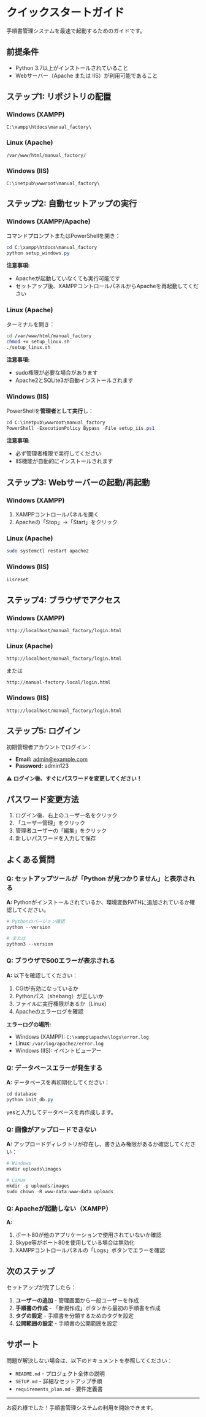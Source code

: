 # クイックスタートガイド

手順書管理システムを最速で起動するためのガイドです。

## 前提条件

- Python 3.7以上がインストールされていること
- Webサーバー（Apache または IIS）が利用可能であること

## ステップ1: リポジトリの配置

### Windows (XAMPP)
```
C:\xampp\htdocs\manual_factory\
```

### Linux (Apache)
```
/var/www/html/manual_factory/
```

### Windows (IIS)
```
C:\inetpub\wwwroot\manual_factory\
```

## ステップ2: 自動セットアップの実行

### Windows (XAMPP/Apache)

コマンドプロンプトまたはPowerShellを開き：

```powershell
cd C:\xampp\htdocs\manual_factory
python setup_windows.py
```

**注意事項:**
- Apacheが起動していなくても実行可能です
- セットアップ後、XAMPPコントロールパネルからApacheを再起動してください

### Linux (Apache)

ターミナルを開き：

```bash
cd /var/www/html/manual_factory
chmod +x setup_linux.sh
./setup_linux.sh
```

**注意事項:**
- sudo権限が必要な場合があります
- Apache2とSQLite3が自動インストールされます

### Windows (IIS)

PowerShellを**管理者として実行**し：

```powershell
cd C:\inetpub\wwwroot\manual_factory
PowerShell -ExecutionPolicy Bypass -File setup_iis.ps1
```

**注意事項:**
- 必ず管理者権限で実行してください
- IIS機能が自動的にインストールされます

## ステップ3: Webサーバーの起動/再起動

### Windows (XAMPP)
1. XAMPPコントロールパネルを開く
2. Apacheの「Stop」→「Start」をクリック

### Linux (Apache)
```bash
sudo systemctl restart apache2
```

### Windows (IIS)
```powershell
iisreset
```

## ステップ4: ブラウザでアクセス

### Windows (XAMPP)
```
http://localhost/manual_factory/login.html
```

### Linux (Apache)
```
http://localhost/manual_factory/login.html
```
または
```
http://manual-factory.local/login.html
```

### Windows (IIS)
```
http://localhost/manual_factory/login.html
```

## ステップ5: ログイン

初期管理者アカウントでログイン：

- **Email:** admin@example.com
- **Password:** admin123

⚠️ **ログイン後、すぐにパスワードを変更してください！**

## パスワード変更方法

1. ログイン後、右上のユーザー名をクリック
2. 「ユーザー管理」をクリック
3. 管理者ユーザーの「編集」をクリック
4. 新しいパスワードを入力して保存

## よくある質問

### Q: セットアップツールが「Python が見つかりません」と表示される

**A:** Pythonがインストールされているか、環境変数PATHに追加されているか確認してください。

```powershell
# Pythonのバージョン確認
python --version

# または
python3 --version
```

### Q: ブラウザで500エラーが表示される

**A:** 以下を確認してください：

1. CGIが有効になっているか
2. Pythonパス（shebang）が正しいか
3. ファイルに実行権限があるか（Linux）
4. Apacheのエラーログを確認

**エラーログの場所:**
- Windows (XAMPP): `C:\xampp\apache\logs\error.log`
- Linux: `/var/log/apache2/error.log`
- Windows (IIS): イベントビューアー

### Q: データベースエラーが発生する

**A:** データベースを再初期化してください：

```powershell
cd database
python init_db.py
```

yesと入力してデータベースを再作成します。

### Q: 画像がアップロードできない

**A:** アップロードディレクトリが存在し、書き込み権限があるか確認してください：

```powershell
# Windows
mkdir uploads\images

# Linux
mkdir -p uploads/images
sudo chown -R www-data:www-data uploads
```

### Q: Apacheが起動しない（XAMPP）

**A:** 
1. ポート80が他のアプリケーションで使用されていないか確認
2. Skype等がポート80を使用している場合は無効化
3. XAMPPコントロールパネルの「Logs」ボタンでエラーを確認

## 次のステップ

セットアップが完了したら：

1. **ユーザーの追加** - 管理画面から一般ユーザーを作成
2. **手順書の作成** - 「新規作成」ボタンから最初の手順書を作成
3. **タグの設定** - 手順書を分類するためのタグを設定
4. **公開範囲の設定** - 手順書の公開範囲を設定

## サポート

問題が解決しない場合は、以下のドキュメントを参照してください：

- `README.md` - プロジェクト全体の説明
- `SETUP.md` - 詳細なセットアップ手順
- `requirements_plan.md` - 要件定義書

---

お疲れ様でした！手順書管理システムの利用を開始できます。
